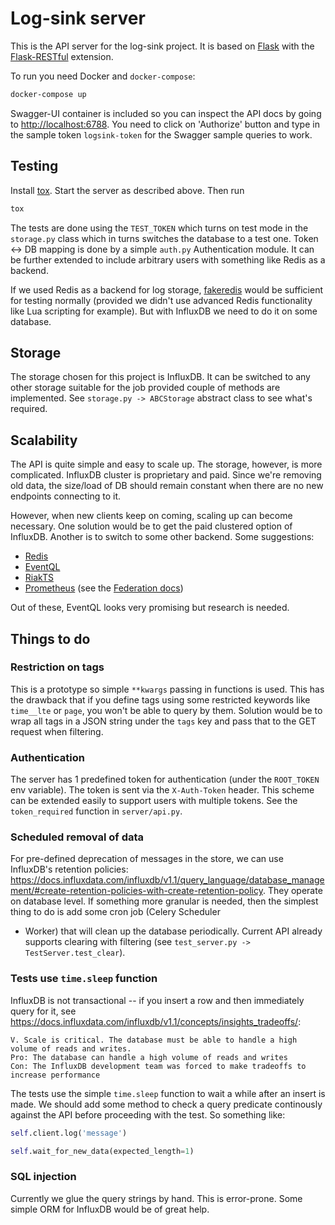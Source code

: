 # Log-sink server
This is the API server for the log-sink project.
It is based on [Flask](http://flask.pocoo.org/) with the
[Flask-RESTful](https://flask-restful.readthedocs.io/en/0.3.5/) extension.

To run you need Docker and `docker-compose`:
```bash
docker-compose up
```

Swagger-UI container is included so you can inspect the API docs by going to
<http://localhost:6788>.
You need to click on 'Authorize' button and type in the sample token `logsink-token`
for the Swagger sample queries to work.

## Testing
Install [tox](https://tox.readthedocs.io/en/latest/). Start the server as described above.
Then run

```bash
tox
```

The tests are done using the `TEST_TOKEN` which turns on test mode in the `storage.py`
class which in turns switches the database to a test one. Token <-> DB mapping is
done by a simple `auth.py` Authentication module. It can be further extended to include
arbitrary users with something like Redis as a backend.

If we used Redis as a backend for log storage,
[fakeredis](https://github.com/guilleiguaran/fakeredis)
would be sufficient for testing normally (provided we didn't use advanced Redis functionality
like Lua scripting for example). But with InfluxDB we need to do it on some database.

## Storage
The storage chosen for this project is InfluxDB. It can be switched to any other storage
suitable for the job provided couple of methods are implemented. See
`storage.py -> ABCStorage` abstract class to see what's required.

## Scalability
The API is quite simple and easy to scale up. The storage, however, is more complicated.
InfluxDB cluster is proprietary and paid. Since we're removing old data, the size/load
of DB should remain constant when there are no new endpoints connecting to it.

However, when new clients keep on coming, scaling up can become necessary. One solution
would be to get the paid clustered option of InfluxDB. Another is to switch to some
other backend. Some suggestions:

- [Redis](https://redis.io/)
- [EventQL](https://eventql.io/)
- [RiakTS](http://basho.com/products/riak-ts/)
- [Prometheus](https://prometheus.io) (see the [Federation docs](https://prometheus.io/docs/operating/federation/))

Out of these, EventQL looks very promising but research is needed.

## Things to do
### Restriction on tags
This is a prototype so simple `**kwargs` passing in functions is used. This has the drawback
that if you define tags using some restricted keywords like `time__lte` or `page`, you
won't be able to query by them. Solution would be to wrap all tags in a JSON string
under the `tags` key and pass that to the GET request when filtering.

### Authentication
The server has 1 predefined token for authentication (under the `ROOT_TOKEN` env variable).
The token is sent via the `X-Auth-Token` header. This scheme can be extended easily to
support users with multiple tokens. See the `token_required` function in `server/api.py`.

### Scheduled removal of data
For pre-defined deprecation of messages in the store, we can use InfluxDB's retention policies:
<https://docs.influxdata.com/influxdb/v1.1/query_language/database_management/#create-retention-policies-with-create-retention-policy>. They operate on database level. If something more
granular is needed, then the simplest thing to do is add some cron job (Celery Scheduler
+ Worker) that will clean up the database periodically. Current API already supports
clearing with filtering (see `test_server.py -> TestServer.test_clear`).

### Tests use `time.sleep` function
InfluxDB is not transactional -- if you insert a row and then immediately query for it,
see <https://docs.influxdata.com/influxdb/v1.1/concepts/insights_tradeoffs/>:

```
V. Scale is critical. The database must be able to handle a high volume of reads and writes.
Pro: The database can handle a high volume of reads and writes
Con: The InfluxDB development team was forced to make tradeoffs to increase performance
```

The tests use the simple `time.sleep` function to wait a while after an insert is
made. We should add some method to check a query predicate continously against the
API before proceeding with the test. So something like:

```python
self.client.log('message')

self.wait_for_new_data(expected_length=1)
```

### SQL injection
Currently we glue the query strings by hand. This is error-prone. Some simple ORM
for InfluxDB would be of great help.

